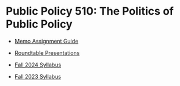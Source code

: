 # Public Policy 510: The Politics of Public Policy

- [Memo Assignment Guide](https://judgelord.github.io/PP510/memos.html)

- [Roundtable Presentations](https://judgelord.github.io/PP510/roundtables.html#/overview)

- [Fall 2024 Syllabus](https://judgelord.github.io/PP510/syllabus-fall-2024.html)

- [Fall 2023 Syllabus](https://judgelord.github.io/PP510/syllabus-PP510-fall-2023.html)


